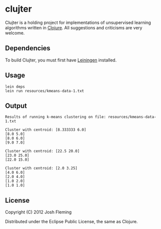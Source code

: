 clujter
=======

Clujter is a holding project for implementations of unsupervised learning algorithms written in [Clojure](http://clojure.org). All suggestions and criticisms are very welcome.

Dependencies
------------

To build Clujter, you must first have [Leiningen](https://github.com/technomancy/leiningen) installed.

Usage
-----

    lein deps
    lein run resources/kmeans-data-1.txt

Output
------

    Results of running k-means clustering on file: resources/kmeans-data-1.txt

    Cluster with centroid: [8.333333 6.0]
    [8.0 5.0]
    [8.0 6.0]
    [9.0 7.0]

    Cluster with centroid: [22.5 20.0]
    [23.0 25.0]
    [22.0 15.0]

    Cluster with centroid: [2.0 3.25]
    [4.0 6.0]
    [2.0 4.0]
    [1.0 2.0]
    [1.0 1.0]

License
-------

Copyright (C) 2012 Josh Fleming

Distributed under the Eclipse Public License, the same as Clojure.
